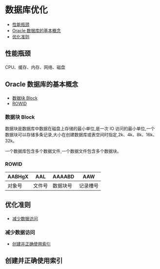 # 数据库优化

 + [性能瓶颈](#1)
 + [Oracle 数据库的基本概念](#2)
 + [优化准则](#3)

## <p id=1>性能瓶颈</p>

CPU、缓存、内存、网络、磁盘

## <p id=2>Oracle 数据库的基本概念</p>

 + [数据块 Block](#2.1)
 + [ROWID](#2.2)

### <p id=2.1>数据块 Block</p>

数据块是数据库中数据在磁盘上存储的最小单位,是一次 IO 访问的最小单位,一个数据块可以存储多条记录,大小在创建数据库或表空间时指定,2k、4k、8k、16k、32k。

一个数据库包含多个数据文件,一个数据文件包含多个数据块。

### <p id=2.2>ROWID</p>

|AABHgX|AAL|AAAABD|AAW|
|-|-|-|-|
|对象号|文件号|数据块号|记录槽号|

## <p id=3>优化准则</p>

 + [减少数据访问](#3.1)

### <p id=3.1>减少数据访问</p>

 + [创建并正确使用索引](#3.1.1)

## <p id=3.1.1>创建并正确使用索引</p>
